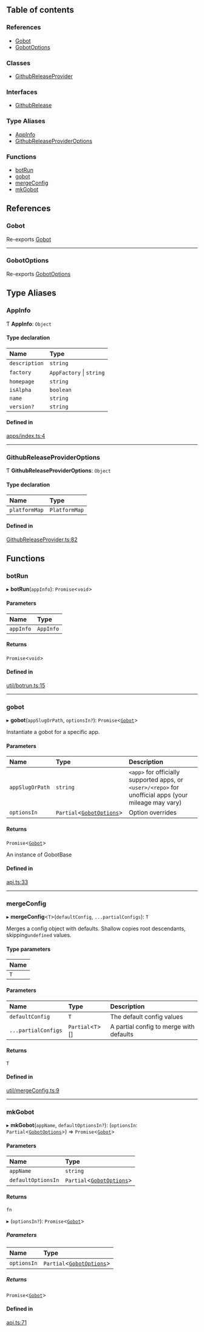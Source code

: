 ## Table of contents

### References

- [Gobot](api.md#gobot)
- [GobotOptions](api.md#gobotoptions)

### Classes

- [GithubReleaseProvider](../classes/api.GithubReleaseProvider.md)

### Interfaces

- [GithubRelease](../interfaces/api.GithubRelease.md)

### Type Aliases

- [AppInfo](api.md#appinfo)
- [GithubReleaseProviderOptions](api.md#githubreleaseprovideroptions)

### Functions

- [botRun](api.md#botrun)
- [gobot](api.md#gobot-1)
- [mergeConfig](api.md#mergeconfig)
- [mkGobot](api.md#mkgobot)

## References

### Gobot

Re-exports [Gobot](../classes/Gobot.Gobot.md)

___

### GobotOptions

Re-exports [GobotOptions](../interfaces/Gobot.GobotOptions.md)

## Type Aliases

### AppInfo

Ƭ **AppInfo**: `Object`

#### Type declaration

| Name | Type |
| :------ | :------ |
| `description` | `string` |
| `factory` | `AppFactory` \| `string` |
| `homepage` | `string` |
| `isAlpha` | `boolean` |
| `name` | `string` |
| `version?` | `string` |

#### Defined in

[apps/index.ts:4](https://github.com/benallfree/gobot/blob/v1.0.0-alpha.31/src/apps/index.ts#L4)

___

### GithubReleaseProviderOptions

Ƭ **GithubReleaseProviderOptions**: `Object`

#### Type declaration

| Name | Type |
| :------ | :------ |
| `platformMap` | `PlatformMap` |

#### Defined in

[GithubReleaseProvider.ts:82](https://github.com/benallfree/gobot/blob/v1.0.0-alpha.31/src/GithubReleaseProvider.ts#L82)

## Functions

### botRun

▸ **botRun**(`appInfo`): `Promise`\<`void`\>

#### Parameters

| Name | Type |
| :------ | :------ |
| `appInfo` | `AppInfo` |

#### Returns

`Promise`\<`void`\>

#### Defined in

[util/botrun.ts:15](https://github.com/benallfree/gobot/blob/v1.0.0-alpha.31/src/util/botrun.ts#L15)

___

### gobot

▸ **gobot**(`appSlugOrPath`, `optionsIn?`): `Promise`\<[`Gobot`](../classes/Gobot.Gobot.md)\>

Instantiate a gobot for a specific app.

#### Parameters

| Name | Type | Description |
| :------ | :------ | :------ |
| `appSlugOrPath` | `string` | `<app>` for officially supported apps, or `<user>/<repo>` for unofficial apps (your mileage may vary) |
| `optionsIn` | `Partial`\<[`GobotOptions`](../interfaces/Gobot.GobotOptions.md)\> | Option overrides |

#### Returns

`Promise`\<[`Gobot`](../classes/Gobot.Gobot.md)\>

An instance of GobotBase

#### Defined in

[api.ts:33](https://github.com/benallfree/gobot/blob/v1.0.0-alpha.31/src/api.ts#L33)

___

### mergeConfig

▸ **mergeConfig**\<`T`\>(`defaultConfig`, `...partialConfigs`): `T`

Merges a config object with defaults. Shallow copies root descendants,
skipping`undefined` values.

#### Type parameters

| Name |
| :------ |
| `T` |

#### Parameters

| Name | Type | Description |
| :------ | :------ | :------ |
| `defaultConfig` | `T` | The default config values |
| `...partialConfigs` | `Partial`\<`T`\>[] | A partial config to merge with defaults |

#### Returns

`T`

#### Defined in

[util/mergeConfig.ts:9](https://github.com/benallfree/gobot/blob/v1.0.0-alpha.31/src/util/mergeConfig.ts#L9)

___

### mkGobot

▸ **mkGobot**(`appName`, `defaultOptionsIn?`): (`optionsIn`: `Partial`\<[`GobotOptions`](../interfaces/Gobot.GobotOptions.md)\>) => `Promise`\<[`Gobot`](../classes/Gobot.Gobot.md)\>

#### Parameters

| Name | Type |
| :------ | :------ |
| `appName` | `string` |
| `defaultOptionsIn` | `Partial`\<[`GobotOptions`](../interfaces/Gobot.GobotOptions.md)\> |

#### Returns

`fn`

▸ (`optionsIn?`): `Promise`\<[`Gobot`](../classes/Gobot.Gobot.md)\>

##### Parameters

| Name | Type |
| :------ | :------ |
| `optionsIn` | `Partial`\<[`GobotOptions`](../interfaces/Gobot.GobotOptions.md)\> |

##### Returns

`Promise`\<[`Gobot`](../classes/Gobot.Gobot.md)\>

#### Defined in

[api.ts:71](https://github.com/benallfree/gobot/blob/v1.0.0-alpha.31/src/api.ts#L71)

